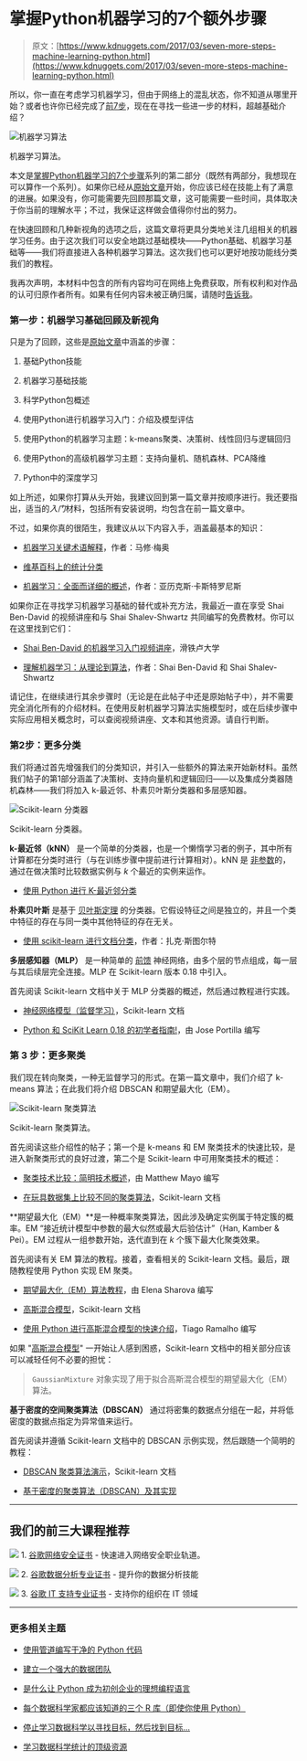 # 掌握Python机器学习的7个额外步骤

> 原文：[https://www.kdnuggets.com/2017/03/seven-more-steps-machine-learning-python.html](https://www.kdnuggets.com/2017/03/seven-more-steps-machine-learning-python.html)

所以，你一直在考虑学习机器学习，但由于网络上的混乱状态，你不知道从哪里开始？或者也许你已经完成了[前7步](/2015/11/seven-steps-machine-learning-python.html)，现在在寻找一些进一步的材料，超越基础介绍？

![机器学习算法](../Images/1c10caeff60f2a083a05b54eaf6eb1fb.png)

机器学习算法。

本文是[掌握Python机器学习的7个步骤](/2015/11/seven-steps-machine-learning-python.html)系列的第二部分（既然有两部分，我想现在可以算作一个系列）。如果你已经从[原始文章](/2015/11/seven-steps-machine-learning-python.html)开始，你应该已经在技能上有了满意的进展。如果没有，你可能需要先回顾那篇文章，这可能需要一些时间，具体取决于你当前的理解水平；不过，我保证这样做会值得你付出的努力。

在快速回顾和几种新视角的选项之后，这篇文章将更具分类地关注几组相关的机器学习任务。由于这次我们可以安全地跳过基础模块——Python基础、机器学习基础等——我们将直接进入各种机器学习算法。这次我们也可以更好地按功能线分类我们的教程。

我再次声明，本材料中包含的所有内容均可在网络上免费获取，所有权利和对作品的认可归原作者所有。如果有任何内容未被正确归属，请随时[告诉我](https://twitter.com/mattmayo13)。

### 第一步：机器学习基础回顾及新视角

只是为了回顾，这些是[原始文章](/2015/11/seven-steps-machine-learning-python.html)中涵盖的步骤：

1.  基础Python技能

1.  机器学习基础技能

1.  科学Python包概述

1.  使用Python进行机器学习入门：介绍及模型评估

1.  使用Python的机器学习主题：k-means聚类、决策树、线性回归与逻辑回归

1.  使用Python的高级机器学习主题：支持向量机、随机森林、PCA降维

1.  Python中的深度学习

如上所述，如果你打算从头开始，我建议回到第一篇文章并按顺序进行。我还要指出，适当的*入门*材料，包括所有安装说明，均包含在前一篇文章中。

不过，如果你真的很陌生，我建议从以下内容入手，涵盖最基本的知识：

+   [机器学习关键术语解释](/2016/05/machine-learning-key-terms-explained.html)，作者：马修·梅奥

+   [维基百科上的统计分类](https://en.wikipedia.org/wiki/Statistical_classification)

+   [机器学习：全面而详细的概述](/2016/10/machine-learning-complete-detailed-overview.html)，作者：亚历克斯·卡斯特罗尼斯

如果你正在寻找学习机器学习基础的替代或补充方法，我最近一直在享受 Shai Ben-David 的视频讲座和与 Shai Shalev-Shwartz 共同编写的免费教材。你可以在这里找到它们：

+   [Shai Ben-David 的机器学习入门视频讲座](https://www.youtube.com/watch?v=b5NlRg8SjZg&index=1&list=PLFze15KrfxbH8SE4FgOHpMSY1h5HiRLMm)，滑铁卢大学

+   [理解机器学习：从理论到算法](http://www.cs.huji.ac.il/~shais/UnderstandingMachineLearning/copy.html)，作者：Shai Ben-David 和 Shai Shalev-Shwartz

请记住，在继续进行其余步骤时（无论是在此帖子中还是原始帖子中），并不需要完全消化所有的介绍材料。在使用反射机器学习算法实施模型时，或在后续步骤中实际应用相关概念时，可以查阅视频讲座、文本和其他资源。请自行判断。

### 第2步：更多分类

我们将通过首先增强我们的分类知识，并引入一些额外的算法来开始新材料。虽然我们帖子的第1部分涵盖了决策树、支持向量机和逻辑回归——以及集成分类器随机森林——我们将加入 k-最近邻、朴素贝叶斯分类器和多层感知器。

![Scikit-learn 分类器](../Images/98e47c639ae115438b94fe52b9ea7cd7.png)

Scikit-learn 分类器。

**k-最近邻（kNN）** 是一个简单的分类器，也是一个懒惰学习者的例子，其中所有计算都在分类时进行（与在训练步骤中提前进行计算相对）。kNN 是 [非参数](https://en.wikipedia.org/wiki/Nonparametric_statistics)的，通过在做决策时比较数据实例与 *k* 个最近的实例来运作。

+   [使用 Python 进行 K-最近邻分类](https://ashokharnal.wordpress.com/2015/01/21/k-nearest-neighbor-classification-using-python/)

**朴素贝叶斯** 是基于 [贝叶斯定理](https://en.wikipedia.org/wiki/Bayes'_theorem) 的分类器。它假设特征之间是独立的，并且一个类中特征的存在与同一类中其他特征的存在无关。

+   [使用 scikit-learn 进行文档分类](http://zacstewart.com/2015/04/28/document-classification-with-scikit-learn.html)，作者：扎克·斯图尔特

**多层感知器（MLP）** 是一种简单的 [前馈](https://en.wikipedia.org/wiki/Feedforward_neural_network) 神经网络，由多个层的节点组成，每一层与其后续层完全连接。MLP 在 Scikit-learn 版本 0.18 中引入。

首先阅读 Scikit-learn 文档中关于 MLP 分类器的概述，然后通过教程进行实践。

+   [神经网络模型（监督学习）](http://scikit-learn.org/stable/modules/neural_networks_supervised.html)，Scikit-learn 文档

+   [Python 和 SciKit Learn 0.18 的初学者指南!](/2016/10/beginners-guide-neural-networks-python-scikit-learn.html)，由 Jose Portilla 编写

### 第 3 步：更多聚类

我们现在转向聚类，一种无监督学习的形式。在第一篇文章中，我们介绍了 k-means 算法；在此我们将介绍 DBSCAN 和期望最大化（EM）。

![Scikit-learn 聚类算法](../Images/7c9c8013dab7634a2fb3cf9f4a254d5e.png)

Scikit-learn 聚类算法。

首先阅读这些介绍性的帖子；第一个是 k-means 和 EM 聚类技术的快速比较，是进入新聚类形式的良好过渡，第二个是 Scikit-learn 中可用聚类技术的概述：

+   [聚类技术比较：简明技术概述](/2016/09/comparing-clustering-techniques-concise-technical-overview.html)，由 Matthew Mayo 编写

+   [在玩具数据集上比较不同的聚类算法](http://scikit-learn.org/stable/auto_examples/cluster/plot_cluster_comparison.html)，Scikit-learn 文档

**期望最大化（EM）**是一种概率聚类算法，因此涉及确定实例属于特定簇的概率。EM “接近统计模型中参数的最大似然或最大后验估计”（Han, Kamber & Pei）。EM 过程从一组参数开始，迭代直到在 *k* 个簇下最大化聚类效果。

首先阅读有关 EM 算法的教程。接着，查看相关的 Scikit-learn 文档。最后，跟随教程使用 Python 实现 EM 聚类。

+   [期望最大化（EM）算法教程](/2016/08/tutorial-expectation-maximization-algorithm.html)，由 Elena Sharova 编写

+   [高斯混合模型](http://scikit-learn.org/stable/modules/mixture.html)，Scikit-learn 文档

+   [使用 Python 进行高斯混合模型的快速介绍](http://www.nehalemlabs.net/prototype/blog/2014/04/03/quick-introduction-to-gaussian-mixture-models-with-python/)，Tiago Ramalho 编写

如果 "[高斯混合模型](https://en.wikipedia.org/wiki/Mixture_model)" 一开始让人感到困惑，Scikit-learn 文档中的相关部分应该可以减轻任何不必要的担忧：

> `GaussianMixture` 对象实现了用于拟合高斯混合模型的期望最大化（EM）算法。

**基于密度的空间聚类算法（DBSCAN）** 通过将密集的数据点分组在一起，并将低密度的数据点指定为异常值来运行。

首先阅读并遵循 Scikit-learn 文档中的 DBSCAN 示例实现，然后跟随一个简明的教程：

+   [DBSCAN 聚类算法演示](http://scikit-learn.org/stable/auto_examples/cluster/plot_dbscan.html)，Scikit-learn 文档

+   [基于密度的聚类算法（DBSCAN）及其实现](http://madhukaudantha.blogspot.ca/2015/04/density-based-clustering-algorithm.html)

* * *

## 我们的前三大课程推荐

![](../Images/0244c01ba9267c002ef39d4907e0b8fb.png) 1\. [谷歌网络安全证书](https://www.kdnuggets.com/google-cybersecurity) - 快速进入网络安全职业轨道。

![](../Images/e225c49c3c91745821c8c0368bf04711.png) 2\. [谷歌数据分析专业证书](https://www.kdnuggets.com/google-data-analytics) - 提升你的数据分析技能

![](../Images/0244c01ba9267c002ef39d4907e0b8fb.png) 3\. [谷歌 IT 支持专业证书](https://www.kdnuggets.com/google-itsupport) - 支持你的组织在 IT 领域

* * *

### 更多相关主题

+   [使用管道编写干净的 Python 代码](https://www.kdnuggets.com/2021/12/write-clean-python-code-pipes.html)

+   [建立一个强大的数据团队](https://www.kdnuggets.com/2021/12/build-solid-data-team.html)

+   [是什么让 Python 成为初创企业的理想编程语言](https://www.kdnuggets.com/2021/12/makes-python-ideal-programming-language-startups.html)

+   [每个数据科学家都应该知道的三个 R 库（即使你使用 Python）](https://www.kdnuggets.com/2021/12/three-r-libraries-every-data-scientist-know-even-python.html)

+   [停止学习数据科学以寻找目标，然后找到目标…](https://www.kdnuggets.com/2021/12/stop-learning-data-science-find-purpose.html)

+   [学习数据科学统计的顶级资源](https://www.kdnuggets.com/2021/12/springboard-top-resources-learn-data-science-statistics.html)
